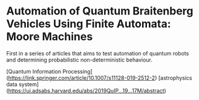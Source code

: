 # Automation of Quantum Braitenberg Vehicles Using Finite Automata: Moore Machines

First in a series of articles that aims to test automation of quantum robots and determining probabilistic non-deterministic behaviour.

[Quantum Information Processing] (https://link.springer.com/article/10.1007/s11128-019-2512-2)
[astrophysics data system] (https://ui.adsabs.harvard.edu/abs/2019QuIP...19...17M/abstract)